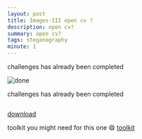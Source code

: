 ```yaml
---
layout: post
title: Images-III open cv ?
description: open cv?
summary: open cv?
tags: steganography
minute: 1
---
```



challenges has already been completed<br>

<img src="https://raw.githubusercontent.com/pankace/violet-rabbit-v2/master/problems.jpg?token=AKUHUPTLZMOG2NEMZ4KVU4DA6DXYA" alt="done">

challenges has already been completed<br>
 
<img src = 'https://pankace.github.io/violet-rabbit-v2/files/Images-III/output.png' alt hld doge align='center'/>

[download](https://pankace.github.io/violet-rabbit-v2/files/Images-III/output.png)


toolkit you might need for this one :smile: [toolkit](https://github.com/DominicBreuker/stego-toolkit)
